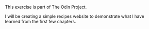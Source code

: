 
This exercise is part of The Odin Project. 

I will be creating a simple recipes website to demonstrate what I have learned from the first few chapters.